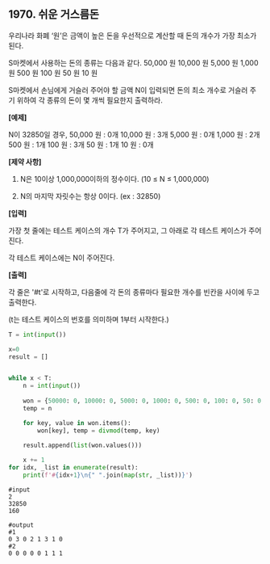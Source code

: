 ## 1970. 쉬운 거스름돈

우리나라 화폐 ‘원’은 금액이 높은 돈을 우선적으로 계산할 때 돈의 개수가 가장 최소가 된다.

S마켓에서 사용하는 돈의 종류는 다음과 같다.
50,000 원
10,000 원
5,000 원
1,000 원
500 원
100 원
50 원
10 원

S마켓에서 손님에게 거슬러 주어야 할 금액 N이 입력되면 돈의 최소 개수로 거슬러 주기 위하여 각 종류의 돈이 몇 개씩 필요한지 출력하라.


**[예제]**

N이 32850일 경우,
50,000 원 : 0개
10,000 원 : 3개
5,000 원 : 0개
1,000 원 : 2개
500 원 : 1개
100 원 : 3개
50 원 : 1개
10 원 : 0개


**[제약 사항]**

1. N은 10이상 1,000,000이하의 정수이다. (10 ≤ N ≤ 1,000,000)

2. N의 마지막 자릿수는 항상 0이다. (ex : 32850)


**[입력]**

가장 첫 줄에는 테스트 케이스의 개수 T가 주어지고, 그 아래로 각 테스트 케이스가 주어진다.

각 테스트 케이스에는 N이 주어진다.


**[출력]**

각 줄은 '#t'로 시작하고, 다음줄에 각 돈의 종류마다 필요한 개수를 빈칸을 사이에 두고 출력한다.

(t는 테스트 케이스의 번호를 의미하며 1부터 시작한다.)

```python
T = int(input())

x=0
result = []


while x < T:
    n = int(input())
    
    won = {50000: 0, 10000: 0, 5000: 0, 1000: 0, 500: 0, 100: 0, 50: 0, 10: 0}
    temp = n

    for key, value in won.items():
        won[key], temp = divmod(temp, key)

    result.append(list(won.values()))
    
    x += 1
for idx, _list in enumerate(result):
    print(f'#{idx+1}\n{" ".join(map(str, _list))}')
```

```
#input
2 
32850
160   

#output
#1
0 3 0 2 1 3 1 0
#2
0 0 0 0 0 1 1 1
```


